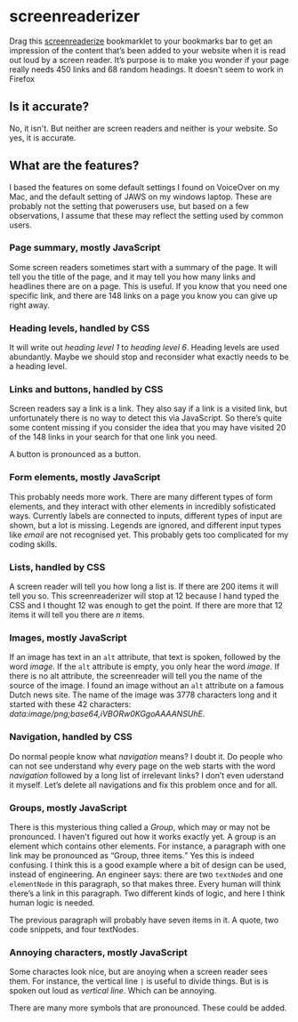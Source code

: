 # screenreaderizer

Drag this <a href="javascript:(function(){ttm=(new Date).getTime();scrpt=document.createElement('script');scrpt.src='https://vasilisvg.github.io/screenreaderizer/js.js?'+ttm;stl=document.createElement('link');stl.setAttribute('rel','stylesheet');stl.href='https://vasilisvg.github.io/screenreaderizer/css.css?'+ttm;document.body.appendChild(scrpt);document.body.appendChild(stl);})();">screenreaderize</a> bookmarklet to your bookmarks bar to get an impression of the content that’s been added to your website when it is read out loud by a screen reader. It’s purpose is to make you wonder if your page really needs 450 links and 68 random headings. It doesn't seem to work in Firefox

## Is it accurate?

No, it isn't. But neither are screen readers and neither is your website. So yes, it is accurate.

## What are the features?

I based the features on some default settings I found on VoiceOver on my Mac, and the default setting of JAWS on my windows laptop. These are probably not the setting that powerusers use, but based on a few observations, I assume that these may reflect the setting used by common users. 

### Page summary, mostly JavaScript

Some screen readers sometimes start with a summary of the page. It will tell you the title of the page, and it may tell you how many links and headlines there are on a page. This is useful. If you know that you need one specific link, and there are 148 links on a page you know you can give up right away. 

### Heading levels, handled by CSS

It will write out *heading level 1* to *heading level 6*. Heading levels are used abundantly. Maybe we should stop and reconsider what exactly needs to be a heading level. 

### Links and buttons, handled by CSS

Screen readers say a link is a link. They also say if a link is a visited link, but unfortunately there is no way to detect this via JavaScript. So there’s quite some content missing if you consider the idea that you may have visited 20 of the 148 links in your search for that one link you need.

A button is pronounced as a button.

### Form elements, mostly JavaScript

This probably needs more work. There are many different types of form elements, and they interact with other elements in incredibly sofisticated ways. Currently labels are connected to inputs, different types of input are shown, but a lot is missing. Legends are ignored, and different input types like *email* are not recognised yet. This probably gets too complicated for my coding skills.

### Lists, handled by CSS

A screen reader will tell you how long a list is. If there are 200 items it will tell you so. This screenreaderizer will stop at 12 because I hand typed the CSS and I thought 12 was enough to get the point. If there are more that 12 items it will tell you there are *n* items.

### Images, mostly JavaScript

If an image has text in an `alt` attribute, that text is spoken, followed by the word *image*. If the `alt` attribute is empty, you only hear the word *image*. If there is no alt attribute, the screenreader will tell you the name of the source of the image. I found an image without an `alt` attribute on a famous Dutch news site. The name of the image was 3778 characters long and it started with these 42 characters: *data:image/png;base64,iVBORw0KGgoAAAANSUhE.*

### Navigation, handled by CSS

Do normal people know what *navigation* means? I doubt it. Do people who can not see understand why every page on the web starts with the word *navigation* followed by a long list of irrelevant links? I don’t even uderstand it myself. Let’s delete all navigations and fix this problem once and for all.

### Groups, mostly JavaScript

There is this mysterious thing called a *Group*, which may or may not be pronounced. I haven't figured out how it works exactly yet. A group is an element which contains other elements. For instance, a paragraph with one link may be pronounced as <q>Group, three items.</q> Yes this is indeed confusing. I think this is a good example where a bit of design can be used, instead of engineering. An engineer says: there are two `textNode`s and one `elementNode` in this paragraph, so that makes three. Every human will think there’s a link in this paragraph. Two different kinds of logic, and here I think human logic is needed.

The previous paragraph will probably have seven items in it. A quote, two code snippets, and four textNodes. 

### Annoying characters, mostly JavaScript

Some charactes look nice, but are anoying when a screen reader sees them. For instance, the vertical line `|` is useful to divide things. But is is spoken out loud as *vertical line*. Which can be annoying. 

There are many more symbols that are pronounced. These could be added.